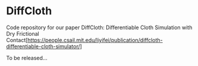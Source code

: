 # DiffCloth
Code repository for our paper DiffCloth: Differentiable Cloth Simulation with Dry Frictional Contact[https://people.csail.mit.edu/liyifei/publication/diffcloth-differentiable-cloth-simulator/]

To be released...
